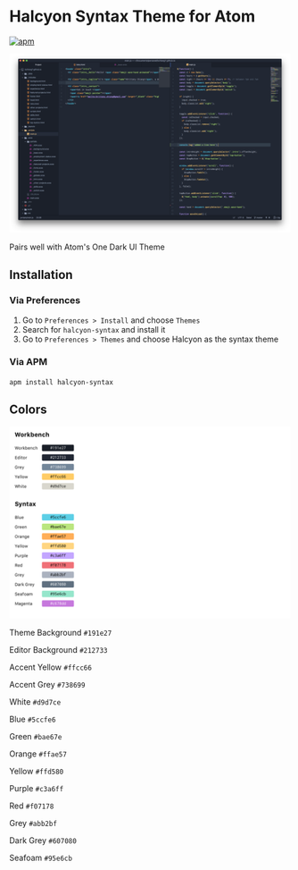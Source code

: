 # Halcyon Syntax Theme for Atom

[![apm](https://img.shields.io/apm/dm/package.svg?style=flat-square)](https://atom.io/themes/halcyon-syntax)

![demo](https://raw.githubusercontent.com/bchiang7/halcyon-atom-syntax/master/images/demo.png)

Pairs well with Atom's One Dark UI Theme

## Installation

### Via Preferences

1. Go to `Preferences > Install` and choose `Themes`
2. Search for `halcyon-syntax` and install it
3. Go to `Preferences > Themes` and choose Halcyon as the syntax theme

### Via APM
`apm install halcyon-syntax`

## Colors

![colors](https://raw.githubusercontent.com/bchiang7/halcyon-atom-syntax/master/images/colors.png)

Theme Background `#191e27`

Editor Background `#212733`

Accent Yellow `#ffcc66`

Accent Grey `#738699`

White `#d9d7ce`

Blue `#5ccfe6`

Green `#bae67e`

Orange `#ffae57`

Yellow `#ffd580`

Purple `#c3a6ff`

Red `#f07178`

Grey `#abb2bf`

Dark Grey `#607080`

Seafoam `#95e6cb`
